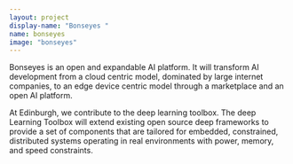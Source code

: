```yaml
---
layout: project
display-name: "Bonseyes "
name: bonseyes
image: "bonseyes"
---
```


Bonseyes is an open and expandable AI platform. It will transform AI development from a cloud centric model, dominated by large internet companies, to an edge device centric model through a marketplace and an open AI platform.

At Edinburgh, we contribute to the deep learning toolbox. The deep Learning Toolbox will extend existing open source deep frameworks to provide a set of components that are tailored for embedded, constrained, distributed systems operating in real environments with power, memory, and speed constraints.
